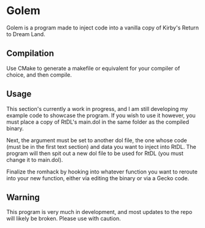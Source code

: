 # Golem
Golem is a program made to inject code into a vanilla copy of Kirby's Return to Dream Land.

## Compilation

Use CMake to generate a makefile or equivalent for your compiler of choice, and then compile.

## Usage

This section's currently a work in progress, and I am still developing my example code to showcase the program.
If you wish to use it however, you must place a copy of RtDL's main.dol in the same folder as the compiled binary.

Next, the argument must be set to another dol file, the one whose code (must be in the first text section) and data you want to inject into RtDL.
The program will then spit out a new dol file to be used for RtDL (you must change it to main.dol). 

Finalize the romhack by hooking into whatever function you want to reroute into your new function, either via editing the binary or via a Gecko code.

## Warning

This program is very much in development, and most updates to the repo will likely be broken. Please use with caution.

